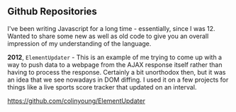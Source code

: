 ## Github Repositories

I've been writing Javascript for a long time - essentially, since I was 12. Wanted to share some new as well as old code to give you an overall impression of my understanding of the language.

**2012**, `ElementUpdater` - This is an example of me trying to come up with a way to push data to a webpage
from the AJAX response itself rather than having to process the response. Certainly
a bit unorthodox then, but it was an idea that we see nowadays in DOM diffing.
I used it on a few projects for things like a live sports score tracker that updated on an interval.

https://github.com/colinyoung/ElementUpdater
